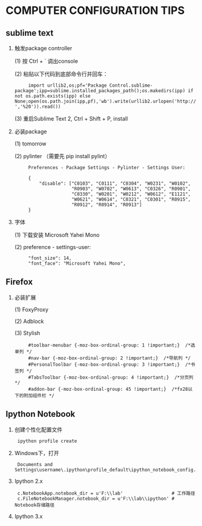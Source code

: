 COMPUTER CONFIGURATION TIPS
=============================

sublime text
----------------

1. 触发package controller

    (1) 按 Ctrl + ` 调出console

    (2) 粘贴以下代码到底部命令行并回车：
        
            import urllib2,os;pf='Package Control.sublime-package';ipp=sublime.installed_packages_path();os.makedirs(ipp) if not os.path.exists(ipp) else None;open(os.path.join(ipp,pf),'wb').write(urllib2.urlopen('http://sublime.wbond.net/'+pf.replace(' ','%20')).read())

    (3) 重启Sublime Text 2, Ctrl + Shift + P, install

2. 必装package

    (1) tomorrow

    (2) pylinter （需要先 pip install pylint）

            Preferences - Package Settings - Pylinter - Settings User:

            {
                "disable": ["C0103", "C0111", "C0304", "W0231", "W0102", 
                            "R0903", "W0702", "W0613", "C0326", "R0901",
                            "C0330", "W0201", "W0212", "W0612", "E1121",
                            "W0621", "W0614", "C0321", "C0301", "R0915",
                            "R0912", "R0914", "R0913"]
            }

3. 字体

    (1) 下载安装 Microsoft Yahei Mono

    (2) preference - settings-user:

            "font_size": 14,
            "font_face": "Microsoft Yahei Mono",


Firefox
------------

1. 必装扩展

    (1) FoxyProxy

    (2) Adblock

    (3) Stylish

            #toolbar-menubar {-moz-box-ordinal-group: 1 !important;}  /*选单列 */
            #nav-bar {-moz-box-ordinal-group: 2 !important;}  /*导航列 */
            #PersonalToolbar {-moz-box-ordinal-group: 3 !important;}  /*书签列 */
            #TabsToolbar {-moz-box-ordinal-group: 4 !important;}  /*分页列 */
            #addon-bar {-moz-box-ordinal-group: 45 !important;}  /*fx28以下的附加组件栏 */
            
Ipython Notebook
------------------

1. 创建个性化配置文件

        ipython profile create

2. Windows下，打开
    
        Documents and Settings\username\.ipython\profile_default\ipython_notebook_config.py

3. Ipython 2.x

        c.NotebookApp.notebook_dir = u'F:\\lab'                  # 工作路径
        c.FileNotebookManager.notebook_dir = u'F:\\lab\\ipython' # Notebook存储路径

4. Ipython 3.x
